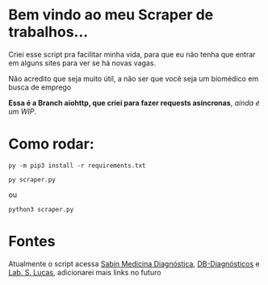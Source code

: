 # Bem vindo ao meu Scraper de trabalhos...

Criei esse script pra facilitar minha vida, para que eu não tenha que entrar em alguns sites para ver se há novas vagas.

Não acredito que seja muito útil, a não ser que você seja um biomédico em busca de emprego

**Essa é a Branch aiohttp, que criei para fazer requests asíncronas**, _ainda é um WIP_.

# Como rodar:

`py -m pip3 install -r requirements.txt`

`py scraper.py`

ou

`python3 scraper.py`

# Fontes

Atualmente o script acessa [Sabin Medicina Diagnóstica](https://jobs.kenoby.com/sabin-site), [DB-Diagnósticos](https://platform.senior.com.br/hcmrs/hcm/curriculo/?tenant=dbdiagnosticos&tenantdomain=dbdiagnosticos.com.br#!/vacancies/list) e [Lab. S. Lucas](https://laboratoriosaolucas.solides.jobs/vacancies/), adicionarei mais links no futuro
